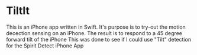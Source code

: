 # TiltIt
This is an iPhone app written in Swift.
It's purpose is to try-out the motion decection sensing on an iPhone.
The result is to respond to a 45 degree forward tilt of the iPhone
This was done to see if I could use "Tilt" detection for the Spirit Detect iPhone App 
